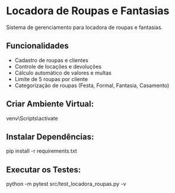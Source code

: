 # Locadora de Roupas e Fantasias
Sistema de gerenciamento para locadora de roupas e fantasias.

## Funcionalidades
- Cadastro de roupas e clientes
- Controle de locações e devoluções
- Cálculo automático de valores e multas
- Limite de 5 roupas por cliente
- Categorização de roupas (Festa, Formal, Fantasia, Casamento)

## Criar Ambiente Virtual:
venv\Scripts\activate

## Instalar Dependências:
pip install -r requirements.txt

## Executar os Testes:
python -m pytest src/test_locadora_roupas.py -v